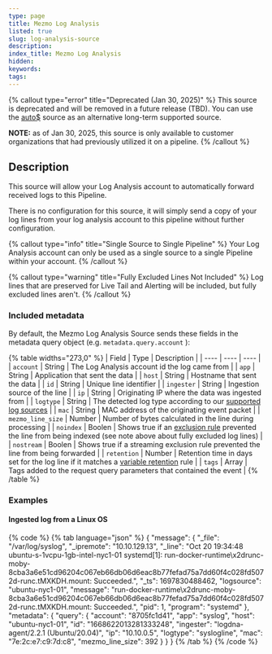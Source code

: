 ```yaml
---
type: page
title: Mezmo Log Analysis
listed: true
slug: log-analysis-source
description: 
index_title: Mezmo Log Analysis
hidden: 
keywords: 
tags: 
---
```


{% callout type="error" title="Deprecated (Jan 30, 2025)" %}
This source is deprecated and will be removed in a future release (TBD). You can use the [auto$](/telemetry-pipelines/log-analysis-ingestion-source)  source as an alternative long-term supported source.

**NOTE:** as of Jan 30, 2025, this source is only available to customer organizations that had previously utilized it on a pipeline.
{% /callout %}

## Description

This source will allow your Log Analysis account to automatically forward received logs to this Pipeline.

There is no configuration for this source, it will simply send a copy of your log lines from your log analysis account to this pipeline without further configuration.

{% callout type="info" title="Single Source to Single Pipeline" %}
Your Log Analysis account can only be used as a single source to a single Pipeline within your account.
{% /callout %}

{% callout type="warning" title="Fully Excluded Lines Not Included" %}
Log lines that are preserved for Live Tail and Alerting will be included, but fully excluded lines aren't.
{% /callout %}

### Included metadata

By default, the Mezmo Log Analysis Source sends these fields in the metadata query object (e.g. `metadata.query.account` ):

{% table widths="273,0" %}
| Field | Type | Description | 
| ---- | ---- | ---- | 
| `account` | String | The Log Analysis account id the log came from | 
| `app` | String | Application that sent the data | 
| `host` | String | Hostname that sent the data | 
| `id` | String | Unique line identifier | 
| `ingester` | String | Ingestion source of the line | 
| `ip` | String | Originating IP where the data was ingested from | 
| `logtype` | String | The detected log type according to our [supported log sources](https://docs.mezmo.com/docs/log-parsing#parsed-log-sources) | 
| `mac` | String | MAC address of the originating event packet | 
| `mezmo_line_size` | Number | Number of bytes calculated in the line during processing | 
| `noindex` | Boolen | Shows true if an [exclusion rule](https://docs.mezmo.com/docs/excluding-log-lines) prevented the line from being indexed (see note above about fully excluded log lines) | 
| `nostream` | Boolen | Shows true if a streaming exclusion rule prevented the line from being forwarded | 
| `retention` | Number | Retention time in days set for the log line if it matches a [variable retention](https://docs.mezmo.com/docs/variable-retention) rule | 
| `tags` | Array | Tags added to the request query parameters that contained the event | 
{% /table %}

### Examples

#### Ingested log from a Linux OS

{% code %}
{% tab language="json" %}
{
  "message": {
    "_file": "/var/log/syslog",
    "_ipremote": "10.10.129.13",
    "_line": "Oct 20 19:34:48 ubuntu-s-1vcpu-1gb-intel-nyc1-01 systemd[1]: run-docker-runtime\\x2drunc-moby-8cba3a6e51cd96204c067eb66db06d6eac8b77fefad75a7dd60f4c028fd5072d-runc.tMXKDH.mount: Succeeded.",
    "_ts": 1697830488462,
    "logsource": "ubuntu-nyc1-01",
    "message": "run-docker-runtime\\x2drunc-moby-8cba3a6e51cd96204c067eb66db06d6eac8b77fefad75a7dd60f4c028fd5072d-runc.tMXKDH.mount: Succeeded.",
    "pid": 1,
    "program": "systemd"
  },
  "metadata": {
    "query": {
      "account": "8705fc1d41",
      "app": "syslog",
      "host": "ubuntu-nyc1-01",
      "id": "1668622013281333248",
      "ingester": "logdna-agent/2.2.1 (Ubuntu/20.04)",
      "ip": "10.10.0.5",
      "logtype": "syslogline",
      "mac": "7e:2c:e7:c9:7d:c8",
      "mezmo_line_size": 392
    }
  }
}
{% /tab %}
{% /code %}